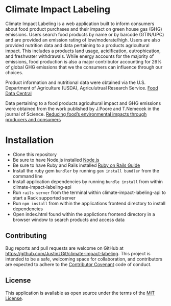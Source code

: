 # Climate Impact Labeling
Climate Impact Labeling is a web application built to inform consumers about food product purchases and their impact on green house gas (GHG) emissions. Users search food products by name or by barcode (GTIN/UPC) and are provided an emission rating of low/moderate/high. Users are also provided nutrition data and data pertaining to a products agricultural impact. This includes a products land usage, acidification, eutrophication, and freshwater withdrawals. While energy accounts for the majority of emissions, food production is also a major contributor accounting for 26% of global GHG emissions that we the consumers can influence through our choices. 

Product information and nutritional data were obtained via the U.S. Department of Agriculture (USDA), Agriculutrual Research Service. [Food Data Central](https://fdc.nal.usda.gov/)

Data pertaining to a food products agricultural impact and GHG emissions were obtained from the work published by J.Poore and T.Nemecek in the journal of Science. [Reducing food’s environmental impacts through producers and consumers](https://science.sciencemag.org/content/360/6392/987)

# Installation
- Clone this repository
- Be sure to have Node.js installed [Node.js](https://nodejs.org/en/)
- Be sure to have Ruby and Rails installed [Ruby on Rails Guide](https://guides.rubyonrails.org/v5.0/getting_started.html)
- Install the ruby gem `bundler` by running `gem install bundler` from the command line
- Install application dependencies by running `bundle install` from within climate-impact-labeling-api
- Run `rails server` from the terminal within climate-impact-labeling-api to start a Rack supported server
- Run `npm install` from within the applications frontend directory to install dependencies 
- Open index.html found within the applictions frontend directory in a browser window to search products and access data

## Contributing
Bug reports and pull requests are welcome on GitHub at https://github.com/JustinzGit/climate-impact-labeling. This project is intended to be a safe, welcoming space for collaboration, and contributors are expected to adhere to the [Contributor Covenant](http://contributor-covenant.org) code of conduct.

## License
This application is available as open source under the terms of the [MIT License](https://opensource.org/licenses/MIT).
